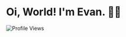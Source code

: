 # Oi, World! I'm Evan. 👋🏼

![Profile Views](https://komarev.com/ghpvc/?username=ICodeStuff5&label=Profile%20views&color=60598F&style=flat)
